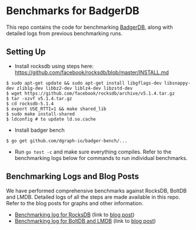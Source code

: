 # Benchmarks for BadgerDB
This repo contains the code for benchmarking [BadgerDB], along with detailed logs from previous benchmarking runs.

[BadgerDB]:https://github.com/dgraph-io/badger

## Setting Up
- Install rocksdb using steps here: https://github.com/facebook/rocksdb/blob/master/INSTALL.md

```
$ sudo apt-get update && sudo apt-get install libgflags-dev libsnappy-dev zlib1g-dev libbz2-dev liblz4-dev libzstd-dev
$ wget https://github.com/facebook/rocksdb/archive/v5.1.4.tar.gz
$ tar -xzvf v5.1.4.tar.gz
$ cd rocksdb-5.1.4
$ export USE_RTTI=1 && make shared_lib
$ sudo make install-shared
$ ldconfig # to update ld.so.cache
```

- Install badger bench

```
$ go get github.com/dgraph-io/badger-bench/...
```

- Run  `go test -c` and make sure everything compiles. Refer to the benchmarking logs below for commands to run individual benchmarks.

## Benchmarking Logs and Blog Posts
We have performed comprehensive benchmarks against RocksDB, BoltDB and LMDB.
Detailed logs of all the steps are made available in this repo. Refer to the 
blog posts for graphs and other information.

* [Benchmarking log for RocksDB](https://github.com/dgraph-io/badger-bench/blob/master/BENCH-rocks.txt) (link to [blog post](https://blog.dgraph.io/post/badger/))
* [Benchmarking log for BoltDB and LMDB](https://github.com/dgraph-io/badger-bench/blob/master/BENCH-lmdb-bolt.md) (link to [blog post](https://blog.dgraph.io/post/badger-lmdb-boltdb/))

